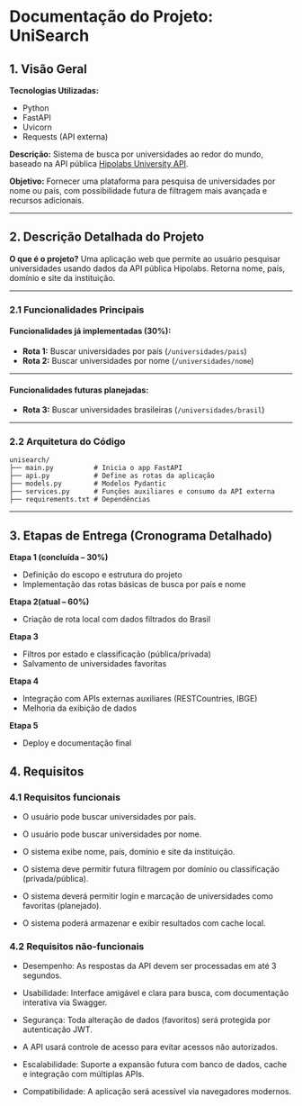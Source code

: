 # Documentação do Projeto: UniSearch

## 1. Visão Geral

**Tecnologias Utilizadas:**

* Python
* FastAPI
* Uvicorn
* Requests (API externa)

**Descrição:**
Sistema de busca por universidades ao redor do mundo, baseado na API pública [Hipolabs University API](http://universities.hipolabs.com/).

**Objetivo:**
Fornecer uma plataforma para pesquisa de universidades por nome ou país, com possibilidade futura de filtragem mais avançada e recursos adicionais.

---

## 2. Descrição Detalhada do Projeto

**O que é o projeto?**
Uma aplicação web que permite ao usuário pesquisar universidades usando dados da API pública Hipolabs. Retorna nome, país, domínio e site da instituição.

---

### 2.1 Funcionalidades Principais

#### Funcionalidades já implementadas (30%):

* **Rota 1:** Buscar universidades por país (`/universidades/pais`)
* **Rota 2:** Buscar universidades por nome (`/universidades/nome`)

---

#### Funcionalidades futuras planejadas:

* **Rota 3:** Buscar universidades brasileiras (`/universidades/brasil`)

---

### 2.2 Arquitetura do Código

```
unisearch/
├── main.py          # Inicia o app FastAPI
├── api.py           # Define as rotas da aplicação
├── models.py        # Modelos Pydantic
├── services.py      # Funções auxiliares e consumo da API externa
├── requirements.txt # Dependências
```

---

## 3. Etapas de Entrega (Cronograma Detalhado)

**Etapa 1 (concluída – 30%)**

* Definição do escopo e estrutura do projeto
* Implementação das rotas básicas de busca por país e nome

**Etapa 2(atual – 60%)**

* Criação de rota local com dados filtrados do Brasil

**Etapa 3**

* Filtros por estado e classificação (pública/privada)
* Salvamento de universidades favoritas

**Etapa 4**

* Integração com APIs externas auxiliares (RESTCountries, IBGE)
* Melhoria da exibição de dados

**Etapa 5**

* Deploy e documentação final

## 4. Requisitos

### 4.1 Requisitos funcionais

* O usuário pode buscar universidades por país.


* O usuário pode buscar universidades por nome.


* O sistema exibe nome, país, domínio e site da instituição.


* O sistema deve permitir futura filtragem por domínio ou classificação (privada/pública).


* O sistema deverá permitir login e marcação de universidades como favoritas (planejado).


* O sistema poderá armazenar e exibir resultados com cache local.

### 4.2 Requisitos não-funcionais
* Desempenho: As respostas da API devem ser processadas em até 3 segundos.


* Usabilidade: Interface amigável e clara para busca, com documentação interativa via Swagger.


* Segurança: Toda alteração de dados (favoritos) será protegida por autenticação JWT.


* A API usará controle de acesso para evitar acessos não autorizados.


* Escalabilidade: Suporte a expansão futura com banco de dados, cache e integração com múltiplas APIs.


* Compatibilidade: A aplicação será acessível via navegadores modernos.
